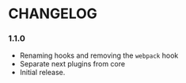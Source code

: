 # CHANGELOG

### 1.1.0

- Renaming hooks and removing the `webpack` hook
- Separate next plugins from core
- Initial release.
